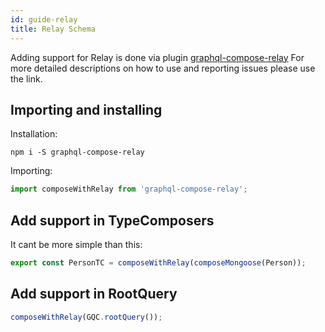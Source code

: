 ```yaml
---
id: guide-relay
title: Relay Schema
---
```


Adding support for Relay is done via plugin [graphql-compose-relay](https://github.com/nodkz/graphql-compose-relay) For more detailed descriptions on how to use and reporting issues please use the link.

## Importing and installing

Installation:

```
npm i -S graphql-compose-relay
```

Importing:

```js
import composeWithRelay from 'graphql-compose-relay';
```

## Add support in TypeComposers

It cant be more simple than this:

```js
export const PersonTC = composeWithRelay(composeMongoose(Person));
```

## Add support in RootQuery

```js
composeWithRelay(GQC.rootQuery());
```

